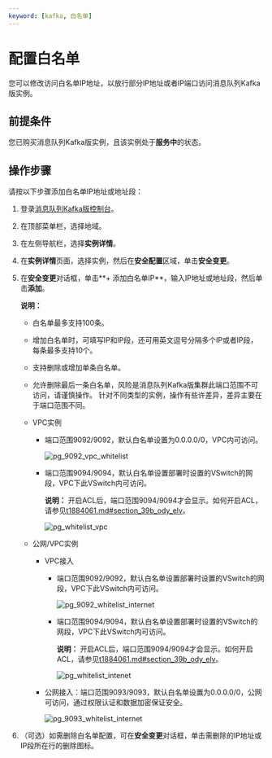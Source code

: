 ```yaml
---
keyword: [kafka, 白名单]
---
```


# 配置白名单

您可以修改访问白名单IP地址，以放行部分IP地址或者IP端口访问消息队列Kafka版实例。

## 前提条件

您已购买消息队列Kafka版实例，且该实例处于**服务中**的状态。

## 操作步骤

请按以下步骤添加白名单IP地址或地址段：

1.  登录[消息队列Kafka版控制台](http://kafka.console.aliyun.com)。
2.  在顶部菜单栏，选择地域。
3.  在左侧导航栏，选择**实例详情**。
4.  在**实例详情**页面，选择实例，然后在**安全配置**区域，单击**安全变更**。
5.  在**安全变更**对话框，单击**+ 添加白名单IP**，输入IP地址或地址段，然后单击**添加**。

    **说明：**

    -   白名单最多支持100条。
    -   增加白名单时，可填写IP和IP段，还可用英文逗号分隔多个IP或者IP段，每条最多支持10个。
    -   支持删除或增加单条白名单。
    -   允许删除最后一条白名单，风险是消息队列Kafka版集群此端口范围不可访问，请谨慎操作。
    针对不同类型的实例，操作有些许差异，差异主要在于端口范围不同。

    -   VPC实例
        -   端口范围9092/9092，默认白名单设置为0.0.0.0/0，VPC内可访问。

            ![pg_9092_vpc_whitelist](https://static-aliyun-doc.oss-accelerate.aliyuncs.com/assets/img/zh-CN/3506119951/p99676.png)

        -   端口范围9094/9094，默认白名单设置部署时设置的VSwitch的网段，VPC下此VSwitch内可访问。

            **说明：** 开启ACL后，端口范围9094/9094才会显示。如何开启ACL，请参见[t1884061.md\#section\_39b\_ody\_elv](/cn.zh-CN/权限控制/SASL用户授权.md)。

            ![pg_whitelist_vpc](https://static-aliyun-doc.oss-accelerate.aliyuncs.com/assets/img/zh-CN/3506119951/p99675.png)

    -   公网/VPC实例
        -   VPC接入
            -   端口范围9092/9092，默认白名单设置部署时设置的VSwitch的网段，VPC下此VSwitch内可访问。

                ![pg_9092_whitelist_internet](https://static-aliyun-doc.oss-accelerate.aliyuncs.com/assets/img/zh-CN/3506119951/p99677.png)

            -   端口范围9094/9094，默认白名单设置部署时设置的VSwitch的网段，VPC下此VSwitch内可访问。

                **说明：** 开启ACL后，端口范围9094/9094才会显示。如何开启ACL，请参见[t1884061.md\#section\_39b\_ody\_elv](/cn.zh-CN/权限控制/SASL用户授权.md)。

                ![pg_whitelist_intenet](https://static-aliyun-doc.oss-accelerate.aliyuncs.com/assets/img/zh-CN/3506119951/p99674.png)

        -   公网接入：端口范围9093/9093，默认白名单设置为0.0.0.0/0，公网可访问，通过权限认证和数据加密保证安全。

            ![pg_9093_whitelist_internet](https://static-aliyun-doc.oss-accelerate.aliyuncs.com/assets/img/zh-CN/3506119951/p99678.png)

6.  （可选）如需删除白名单配置，可在**安全变更**对话框，单击需删除的IP地址或IP段所在行的删除图标。

